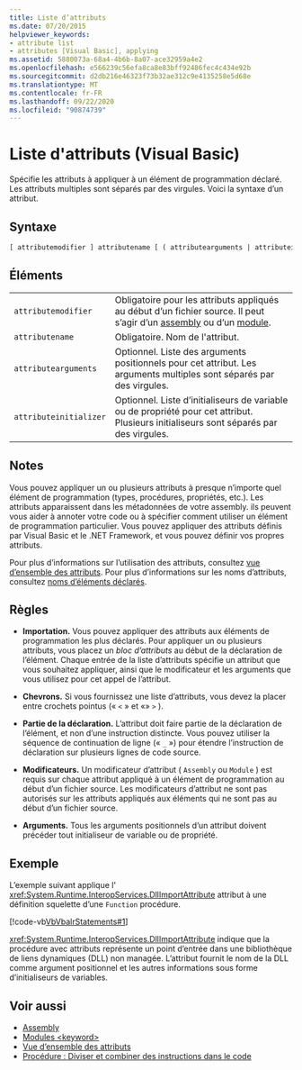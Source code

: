 ```yaml
---
title: Liste d’attributs
ms.date: 07/20/2015
helpviewer_keywords:
- attribute list
- attributes [Visual Basic], applying
ms.assetid: 5880073a-68a4-4b6b-8a07-ace32959a4e2
ms.openlocfilehash: e566239c56efa8ca8e83bff92486fec4c434e92b
ms.sourcegitcommit: d2db216e46323f73b32ae312c9e4135258e5d68e
ms.translationtype: MT
ms.contentlocale: fr-FR
ms.lasthandoff: 09/22/2020
ms.locfileid: "90874739"
---
```

# <a name="attribute-list-visual-basic"></a>Liste d'attributs (Visual Basic)

Spécifie les attributs à appliquer à un élément de programmation déclaré. Les attributs multiples sont séparés par des virgules. Voici la syntaxe d’un attribut.  
  
## <a name="syntax"></a>Syntaxe  
  
```vb  
[ attributemodifier ] attributename [ ( attributearguments | attributeinitializer ) ]  
```  
  
## <a name="parts"></a>Éléments  

|||
|---|---|
|`attributemodifier`|Obligatoire pour les attributs appliqués au début d’un fichier source. Il peut s’agir d’un [assembly](../modifiers/assembly.md) ou d’un [module](../modifiers/module-keyword.md).|
|`attributename`| Obligatoire. Nom de l'attribut.|
|`attributearguments`|Optionnel. Liste des arguments positionnels pour cet attribut. Les arguments multiples sont séparés par des virgules.|
|`attributeinitializer`|Optionnel. Liste d’initialiseurs de variable ou de propriété pour cet attribut. Plusieurs initialiseurs sont séparés par des virgules.|
  
## <a name="remarks"></a>Notes  

 Vous pouvez appliquer un ou plusieurs attributs à presque n’importe quel élément de programmation (types, procédures, propriétés, etc.). Les attributs apparaissent dans les métadonnées de votre assembly. ils peuvent vous aider à annoter votre code ou à spécifier comment utiliser un élément de programmation particulier. Vous pouvez appliquer des attributs définis par Visual Basic et le .NET Framework, et vous pouvez définir vos propres attributs.  

 Pour plus d’informations sur l’utilisation des attributs, consultez [vue d’ensemble des attributs](../../programming-guide/concepts/attributes/index.md). Pour plus d’informations sur les noms d’attributs, consultez [noms d’éléments déclarés](../../programming-guide/language-features/declared-elements/declared-element-names.md).  
  
## <a name="rules"></a>Règles  
  
- **Importation.** Vous pouvez appliquer des attributs aux éléments de programmation les plus déclarés. Pour appliquer un ou plusieurs attributs, vous placez un *bloc d’attributs* au début de la déclaration de l’élément. Chaque entrée de la liste d’attributs spécifie un attribut que vous souhaitez appliquer, ainsi que le modificateur et les arguments que vous utilisez pour cet appel de l’attribut.  
  
- **Chevrons.** Si vous fournissez une liste d’attributs, vous devez la placer entre crochets pointus (« `<` » et «» `>` ).  
  
- **Partie de la déclaration.** L’attribut doit faire partie de la déclaration de l’élément, et non d’une instruction distincte. Vous pouvez utiliser la séquence de continuation de ligne (« `_` ») pour étendre l’instruction de déclaration sur plusieurs lignes de code source.  
  
- **Modificateurs.** Un modificateur d’attribut ( `Assembly` ou `Module` ) est requis sur chaque attribut appliqué à un élément de programmation au début d’un fichier source. Les modificateurs d’attribut ne sont pas autorisés sur les attributs appliqués aux éléments qui ne sont pas au début d’un fichier source.  
  
- **Arguments.** Tous les arguments positionnels d’un attribut doivent précéder tout initialiseur de variable ou de propriété.  
  
## <a name="example"></a>Exemple  

 L’exemple suivant applique l' <xref:System.Runtime.InteropServices.DllImportAttribute> attribut à une définition squelette d’une `Function` procédure.  
  
 [!code-vb[VbVbalrStatements#1](~/samples/snippets/visualbasic/VS_Snippets_VBCSharp/VbVbalrStatements/VB/Class1.vb#1)]  
  
 <xref:System.Runtime.InteropServices.DllImportAttribute> indique que la procédure avec attributs représente un point d’entrée dans une bibliothèque de liens dynamiques (DLL) non managée. L’attribut fournit le nom de la DLL comme argument positionnel et les autres informations sous forme d’initialiseurs de variables.  
  
## <a name="see-also"></a>Voir aussi

- [Assembly](../modifiers/assembly.md)
- [Modules \<keyword>](../modifiers/module-keyword.md)
- [Vue d’ensemble des attributs](../../programming-guide/concepts/attributes/index.md)
- [Procédure : Diviser et combiner des instructions dans le code](../../programming-guide/program-structure/how-to-break-and-combine-statements-in-code.md)
